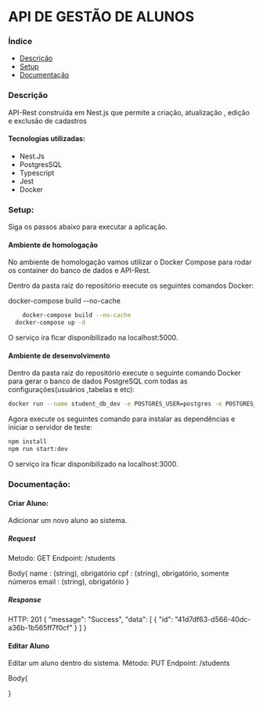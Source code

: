 # API DE GESTÃO DE ALUNOS

### Índice

- [Descrição](#descricao)
- [Setup](#setup)
- [Documentação](#documentacao)

### Descrição

API-Rest construída em Nest.js que permite a criação, atualização , edição e exclusão de cadastros

#### Tecnologias utilizadas:

- Nest.Js
- PostgresSQL
- Typescript
- Jest
- Docker

### Setup:

Siga os passos abaixo para executar a aplicação.

#### Ambiente de homologação

No ambiente de homologação vamos utilizar o Docker Compose para rodar os container do banco de dados e API-Rest.

Dentro da pasta raiz do repositório execute os seguintes comandos Docker:

docker-compose build --no-cache

```bash
	docker-compose build --no-cache
  docker-compose up -d
```

O serviço ira ficar disponibilizado na localhost:5000.

#### Ambiente de desenvolvimento

Dentro da pasta raiz do repositório execute o seguinte comando Docker para gerar o banco de dados PostgreSQL com todas as configurações(usuários ,tabelas e etc):

```bash
docker run --name student_db_dev -e POSTGRES_USER=postgres -e POSTGRES_DB=students_db -e POSTGRES_PASSWORD=root -v sql\init.sql -d postgres
```

Agora execute os seguintes comando para instalar as dependências e iniciar o servidor de teste:

```bash
npm install
npm run start:dev
```

O serviço ira ficar disponibilizado na localhost:3000.

### Documentação:

#### Criar Aluno:

Adicionar um novo aluno ao sistema.

##### Request

Metodo: GET
Endpoint: /students

Body{
name : (string), obrigatório
cpf : (string), obrigatório, somente números
email : (string), obrigatório
}

##### Response

HTTP: 201
{
"message": "Success",
"data": [
{
"id": "41d7df63-d566-40dc-a36b-1b565ff7f0cf"
}
]
}

#### Editar Aluno

Editar um aluno dentro do sistema.
Método: PUT
Endpoint: /students

Body{

}
